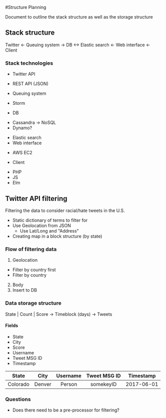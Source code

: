 #Structure Planning

Document to outline the stack structure as well as the storage structure

## Stack structure
Twitter <- Queuing system -> DB <-> Elastic search <- Web interface <- Client

### Stack technologies
+ Twitter API
 * REST API (JSON)
+ Queuing system
 * Storm
+ DB
 * Cassandra -> NoSQL
 * Dynamo?
+ Elastic search
+ Web interface
 * AWS EC2
+ Client
 * PHP
 * JS
 * Elm

## Twitter API filtering
Filtering the data to consider racial/hate tweets in the U.S.
+ Static dictionary of terms to filter for
+ Use Geolocation from JSON
  * Use Lat/Long and "Address"
+ Creating map in a block structure (by state)

### Flow of filtering data
1. Geolocation
  * Filter by country first
  * Filter by country
2. Body
3. Insert to DB

### Data storage structure

State | Count | Score -> Timeblock (days) -> Tweets

#### Fields
+ State
+ City
+ Score
+ Username
+ Tweet MSG ID
+ Timestamp

| State        | City     | Username      | Tweet MSG ID  | Timestamp  |
| :----------: | :------: | :-----------: | :-----------: | :--------: |
| Colorado     | Denver   | Person        | somekeyID     | 2017-06-01 |

### Questions
+ Does there need to be a pre-processor for filtering?

